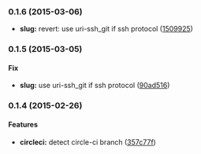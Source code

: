 ### 0.1.6 (2015-03-06)

* **slug:** revert: use uri-ssh_git if ssh protocol ([1509925](https://github.com/packsaddle/ruby-saddler-reporter-support-git/commit/1509925b226eeff5245c04cff0a99039604c6f07))

### 0.1.5 (2015-03-05)

#### Fix

* **slug:** use uri-ssh_git if ssh protocol ([90ad516](https://github.com/packsaddle/ruby-saddler-reporter-support-git/commit/90ad516ccb5e39cdb374572fa43641383becdcfb))

### 0.1.4 (2015-02-26)

#### Features

* **circleci:** detect circle-ci branch ([357c77f](https://github.com/packsaddle/ruby-saddler-reporter-support-git/commit/357c77f75d783ce89c0c5a1fa367dcf4b04a59e1))
